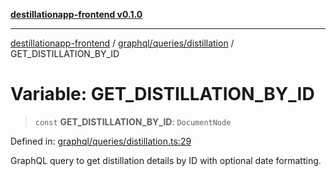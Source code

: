 [**destillationapp-frontend v0.1.0**](../../../../README.md)

***

[destillationapp-frontend](../../../../modules.md) / [graphql/queries/distillation](../README.md) / GET\_DISTILLATION\_BY\_ID

# Variable: GET\_DISTILLATION\_BY\_ID

> `const` **GET\_DISTILLATION\_BY\_ID**: `DocumentNode`

Defined in: [graphql/queries/distillation.ts:29](https://github.com/DestillApp/main/blob/76aba95a5d8c1d9174ebde73d7b50f0ea64b491a/frontend/src/graphql/queries/distillation.ts#L29)

GraphQL query to get distillation details by ID with optional date formatting.
